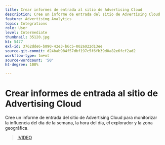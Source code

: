 ```yaml
---
title: Crear informes de entrada al sitio de Advertising Cloud
description: Cree un informe de entrada del sitio de Advertising Cloud para monitorizar la influencia del día de la semana, la hora del día, el explorador y la zona geográfica.
feature: Advertising Analytics
topic: Integrations
role: User
level: Intermediate
thumbnail: 35120.jpg
kt: 5477
exl-id: 3762dde6-b090-42e3-b6c5-002a022d13ee
source-git-commit: d24bab984f57dbf197c5f6fb39d0a82e6fcf2ad2
workflow-type: tm+mt
source-wordcount: '50'
ht-degree: 100%

---
```


# Crear informes de entrada al sitio de Advertising Cloud

Cree un informe de entrada del sitio de Advertising Cloud para monitorizar la influencia del día de la semana, la hora del día, el explorador y la zona geográfica.

>[!VIDEO](https://video.tv.adobe.com/v/40456/?quality=12&learn=on&captions=spa)
